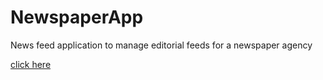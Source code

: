 # NewspaperApp
News feed application to manage editorial feeds for a newspaper agency

[click here](https://www.google.com)
